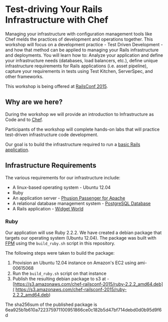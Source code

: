 # Test-driving Your Rails Infrastructure with Chef

Managing your infrastructure with configuration management tools like Chef melds the practices of development and operations together. This workshop will focus on a development practice - Test Driven Development - and how that method can be applied to managing your Rails infrastructure and deployments. You will learn how to: Analyze your application and define your infrastructure needs (databases, load balancers, etc.), define unique infrastructure requirements for Rails applications (i.e. asset pipeline), capture your requirements in tests using Test Kitchen, ServerSpec, and other frameworks.

This workshop is being offered at [RailsConf 2015](http://railsconf.com/).

## Why are we here?

During the workshop we will provide an introduction to Infrastructure as Code and to [Chef](http://chef.io).

Participants of the workshop will complete hands-on labs that will practice test-driven infrastructure code development.

Our goal is to build the infrastructure required to run a [basic Rails application](https://github.com/nellshamrell/widgetworld).

## Infrastructure Requirements

The various requirements for our infrastructure include:

* A linux-based operating system - Ubuntu 12.04
* Ruby
* An application server - [Phusion Passenger for Apache](https://www.phusionpassenger.com/)
* A relational database management system - [PostgreSQL Database](http://www.postgresql.org/)
* A Rails application - [Widget World](https://github.com/nellshamrell/widgetworld)


### Ruby

Our application will use Ruby 2.2.2.  We have created a debian package that targets our operating system (Ubuntu 12.04).  The package was built with [FPM](https://rubygems.org/gems/fpm/versions/1.3.3) using the `build_ruby.sh` script in this repository.  

The following steps were taken to build the package:

1. Provision an Ubuntu 12.04 instance on Amazon's EC2 using ami-00615068
1. Run the `build_ruby.sh` script on that instance
1. Publish the resulting debian package to s3 at - [https://s3.amazonaws.com/chef-railsconf-2015/ruby-2.2.2_amd64.deb]( https://s3.amazonaws.com/chef-railsconf-2015/ruby-2.2.2_amd64.deb)

The sha256sum of the published package is 6ea925b1b610a722375971100951866ce0c182b5d47bf714debd0d0b95d9f6d




